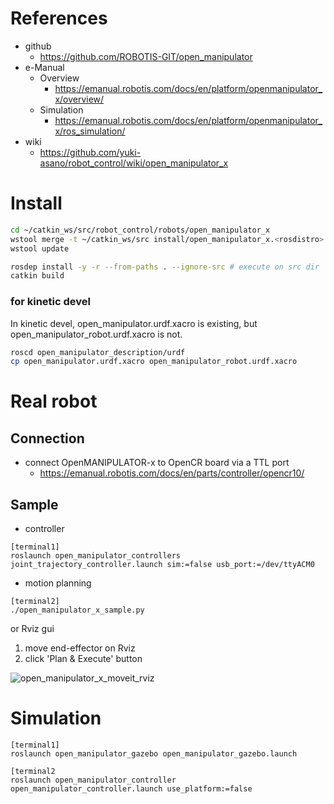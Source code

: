 # References
- github
  - https://github.com/ROBOTIS-GIT/open_manipulator
- e-Manual
  - Overview 
    - https://emanual.robotis.com/docs/en/platform/openmanipulator_x/overview/
  - Simulation
    - https://emanual.robotis.com/docs/en/platform/openmanipulator_x/ros_simulation/
- wiki
  - https://github.com/yuki-asano/robot_control/wiki/open_manipulator_x

# Install

```bash
cd ~/catkin_ws/src/robot_control/robots/open_manipulator_x
wstool merge -t ~/catkin_ws/src install/open_manipulator_x.<rosdistro>.rosinstall
wstool update

rosdep install -y -r --from-paths . --ignore-src # execute on src dir
catkin build
```

### for kinetic devel  
In kinetic devel, open_manipulator.urdf.xacro is existing, but open_manipulator_robot.urdf.xacro is not.
  
```bash
roscd open_manipulator_description/urdf
cp open_manipulator.urdf.xacro open_manipulator_robot.urdf.xacro
```

# Real robot
## Connection
- connect OpenMANIPULATOR-x to OpenCR board via a TTL port
  - https://emanual.robotis.com/docs/en/parts/controller/opencr10/

## Sample
- controller
```
[terminal1]
roslaunch open_manipulator_controllers joint_trajectory_controller.launch sim:=false usb_port:=/dev/ttyACM0 
```

- motion planning
```
[terminal2]
./open_manipulator_x_sample.py
```

or Rviz gui
1. move end-effector on Rviz
2. click 'Plan & Execute' button

![open_manipulator_x_moveit_rviz](https://github.com/yuki-asano/robot_control/assets/6872136/ea43dcf3-9f9c-4a18-8a5b-95b14bb3e293)

# Simulation
```
[terminal1]
roslaunch open_manipulator_gazebo open_manipulator_gazebo.launch
```

```
[terminal2
roslaunch open_manipulator_controller open_manipulator_controller.launch use_platform:=false
```
